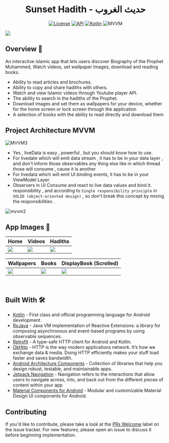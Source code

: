 <h1 align="center">Sunset Hadith - حديث الغروب</h1>

<p align="center">
  <a href="https://opensource.org/licenses/Apache-2.0"><img alt="License" src="https://img.shields.io/badge/License-Apache%202.0-blue.svg"/></a>
  <a href="https://android-arsenal.com/api?level=23"><img alt="API" src="https://img.shields.io/badge/API-21%2B-brightgreen.svg?style=flat"/></a>
  <a href="https://kotlinlang.org"><img alt="Kotlin" src="https://img.shields.io/badge/Kotlin-1.4.xxx-blue"/></a>
  <img alt="MVVM" src="https://img.shields.io/badge/MVVM-Architecture-orange"/>
</p>

![](https://i.ibb.co/hs8Z57C/Purple-Modern-App-Instagram-Ad.png)


## Overview 🕌
An interactive islamic app that lets users discover Biography of the Prophet Muhammed, Watch videos, set wallpaper Images, download and reading books.
- Ability to read articles and brochures.
- Ability to copy and share hadiths with others.
- Watch and view Islamic videos through Youtube player API.
- The ability to search in the hadiths of the Prophet.
- Download images and set them as wallpapers for your device, whether for the home screen or lock screen through the application
- A selection of books with the ability to read directly and download them

## Project Architecture MVVM
![MVVM3](https://user-images.githubusercontent.com/1812129/68319232-446cf900-00be-11ea-92cf-cad817b2af2c.png)
- Yes , liveData is easy , powerful , but you should know how to use.
 - For livedate which will emit data stream , it has to be in your
   data layer , and don't inform those observables any thing else like
   in which thread those will consume , cause it is another
 - For livedata which will emit UI binding events, it has to be in your ViewModel Layer.
 - Observers in UI Consume and react to live data values and bind it.
   responsibility , and according to `Single responsibility principle`
  in `SOLID (object-oriented design)` , so don't break this concept by
   mixing the responsibilities .

  ![mvvm2](https://user-images.githubusercontent.com/1812129/68319008-e9d39d00-00bd-11ea-9245-ebedd2a2c067.png)

## App Images 🌹
Home | Videos | Hadiths 
--- | --- | --- | 
![](https://i.ibb.co/J7Dgpy4/homePage.jpg) | ![](https://i.ibb.co/pWxsw3h/videos.jpg) | ![](https://i.ibb.co/WzkKR7N/hadith.jpg) | 

| Wallpapers | Books | DisplayBook (Scrolled)
--- | --- | --- |
![](https://i.ibb.co/ChFc9jH/wallpapers.jpg) | ![](https://i.ibb.co/khq2hfK/displaybook.jpg) | ![](https://i.ibb.co/khq2hfK/displaybook.jpg)
<br />
  
## Built With 🛠
- [Kotlin](https://kotlinlang.org/) - First class and official programming language for Android development.
- [RxJava](https://github.com/ReactiveX/RxJava) - Java VM implementation of Reactive Extensions: a library for composing asynchronous and event-based programs by using observable sequences.
- [Retrofit](https://github.com/square/retrofit) - A type-safe HTTP client for Android and Kotlin.
- [OkHttp](https://square.github.io/okhttp/) - HTTP is the way modern applications network. It’s how we exchange data & media. Doing HTTP efficiently makes your stuff load faster and saves bandwidth.
- [Android Architecture Components](https://developer.android.com/topic/libraries/architecture) - Collection of libraries that help you design robust, testable, and maintainable apps.
- [Jetpack Navigation](https://developer.android.com/jetpack/compose/navigation) - Navigation refers to the interactions that allow users to navigate across, into, and back out from the different pieces of content within your app
- [Material Components for Android](https://github.com/material-components/material-components-android) - Modular and customizable Material Design UI components for Android.


## Contributing

If you'd like to contribute, please take a look at the [PRs Welcome](https://github.com/MoatazBadawy/Sunset-hadith/labels) label on the issue tracker. For new features, please open an issue to discuss it before beginning implementation.
